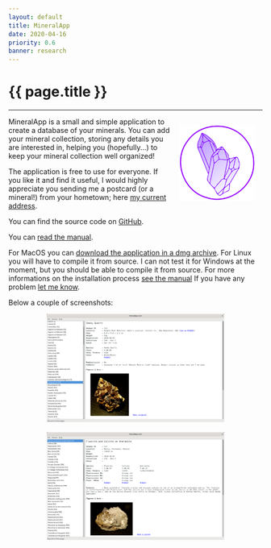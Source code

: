 ```yaml
---
layout: default
title: MineralApp
date: 2020-04-16
priority: 0.6
banner: research
---
```


{{ page.title }}
=====
---


<img src="https://raw.githubusercontent.com/SimoneCnt/MineralApp/master/mineralapp.png" alt="MineralApp logo" style="float:right;width:30%;margin:15px;">

MineralApp is a small and simple application to create a database of your
minerals. You can add your mineral collection, storing any details you are
interested in, helping you (hopefully...) to keep your mineral collection well
organized!

The application is free to use for everyone. If you like it and find it useful,
I would highly appreciate you sending me a postcard (or a mineral!) from your
hometown; here [my current address](/contact).

You can find the source code on <a href="https://github.com/SimoneCnt/MineralApp" target="_blank">GitHub</a>.

You can [read the manual](manual/).

For MacOS you can
[download the application in a dmg archive](https://github.com/SimoneCnt/MineralApp/raw/master/MineralApp.dmg).
For Linux you will have to compile it from source.
I can not test it for Windows at the moment, but you should be able to compile it from source.
For more informations on the installation process [see the manual](manual/)
If you have any problem [let me know](/contact).

Below a couple of screenshots:

<div style="text-align:center">
<a href="/img/mineralapp/mineralapp-ID112.png" target="_blank" title="Screenshot 1">
<img src="/img/mineralapp/mineralapp-ID112.png" alt="MineralApp screenshot 1" style="width:70%">
</a>
<br><br>
<a href="/img/mineralapp/mineralapp-ID127.png" target="_blank" title="Screenshot 1">
<img src="/img/mineralapp/mineralapp-ID127.png" alt="MineralApp screenshot 2" style="width:70%">
</a>
<br><br>
</div>

